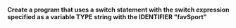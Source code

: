 #### Create a program that uses a switch statement with the switch expression specified as a variable TYPE string with the IDENTIFIER "favSport"
